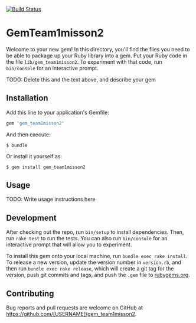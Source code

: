 [![Build Status](https://travis-ci.org/a-rom/gem_team1misson2.svg?branch=master)](https://travis-ci.org/a-rom/gem_team1misson2)

# GemTeam1misson2



Welcome to your new gem! In this directory, you'll find the files you need to be able to package up your Ruby library into a gem. Put your Ruby code in the file `lib/gem_team1misson2`. To experiment with that code, run `bin/console` for an interactive prompt.

TODO: Delete this and the text above, and describe your gem

## Installation

Add this line to your application's Gemfile:

```ruby
gem 'gem_team1misson2'
```

And then execute:

    $ bundle

Or install it yourself as:

    $ gem install gem_team1misson2

## Usage

TODO: Write usage instructions here

## Development

After checking out the repo, run `bin/setup` to install dependencies. Then, run `rake test` to run the tests. You can also run `bin/console` for an interactive prompt that will allow you to experiment.

To install this gem onto your local machine, run `bundle exec rake install`. To release a new version, update the version number in `version.rb`, and then run `bundle exec rake release`, which will create a git tag for the version, push git commits and tags, and push the `.gem` file to [rubygems.org](https://rubygems.org).

## Contributing

Bug reports and pull requests are welcome on GitHub at https://github.com/[USERNAME]/gem_team1misson2.

